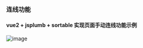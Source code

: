 ### 连线功能

#### vue2 + jsplumb + sortable 实现页面手动连线功能示例

![image](https://user-images.githubusercontent.com/41361820/227149440-81a262d1-64a2-4bca-91de-ff3de81a7600.png)
